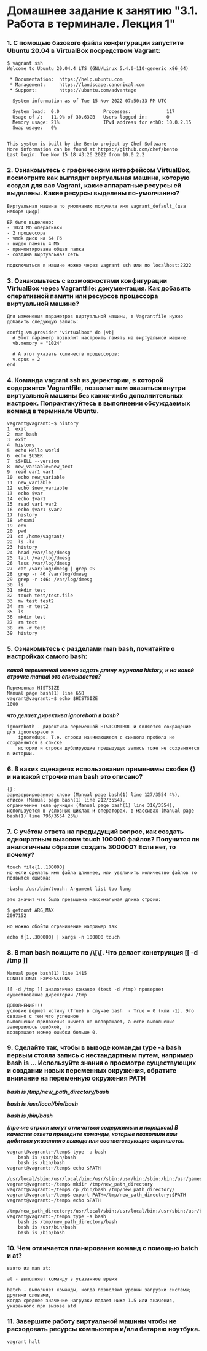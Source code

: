 # Домашнее задание к занятию "3.1. Работа в терминале. Лекция 1"

### 1. С помощью базового файла конфигурации запустите Ubuntu 20.04 в VirtualBox посредством Vagrant:

    $ vagrant ssh
    Welcome to Ubuntu 20.04.4 LTS (GNU/Linux 5.4.0-110-generic x86_64)

     * Documentation:  https://help.ubuntu.com
     * Management:     https://landscape.canonical.com
     * Support:        https://ubuntu.com/advantage

      System information as of Tue 15 Nov 2022 07:50:33 PM UTC

      System load:  0.0                Processes:             117
      Usage of /:   11.9% of 30.63GB   Users logged in:       0
      Memory usage: 21%                IPv4 address for eth0: 10.0.2.15
      Swap usage:   0%


    This system is built by the Bento project by Chef Software
    More information can be found at https://github.com/chef/bento
    Last login: Tue Nov 15 18:43:26 2022 from 10.0.2.2


### 2. Ознакомьтесь с графическим интерфейсом VirtualBox, посмотрите как выглядит виртуальная машина, которую создал для вас Vagrant, какие аппаратные ресурсы ей выделены. Какие ресурсы выделены по-умолчанию?

    Виртуальная машина по умолчанию получила имя vagrant_default_(два набора цифр)

    Ей было выделено:
    - 1024 Мб оперативки
    - 2 процессора
    - vmdk диск на 64 Гб
    - видео память 4 Мб
    - примонтирована общая папка 
    - создана виртуальная сеть  

    подключиться к машине можно через vagrant ssh или по localhost:2222

### 3. Ознакомьтесь с возможностями конфигурации VirtualBox через Vagrantfile: документация. Как добавить оперативной памяти или ресурсов процессора виртуальной машине?

    Для изменения параметров виртуальной машины, в Vagrantfile нужно добавить следующую запись:

    config.vm.provider "virtualbox" do |vb|
      # Этот параметр позволит настроить память на виртуальной машине:
      vb.memory = "1024"

      # А этот указать количеств процессоров:
      v.cpus = 2
    end



### 4. Команда vagrant ssh из директории, в которой содержится Vagrantfile, позволит вам оказаться внутри виртуальной машины без каких-либо дополнительных настроек. Попрактикуйтесь в выполнении обсуждаемых команд в терминале Ubuntu.
    
    vagrant@vagrant:~$ history 
    1  exit
    2  man bash
    3  exit
    4  history
    5  echo Hello world
    6  echo $USER
    7  $SHELL --version
    8  new_variable=new_text
    9  read var1 var1
    10  echo new_variable
    11  new_variable
    12  echo $new_variable
    13  echo $var
    14  echo $var1
    15  read var1 var2
    16  echo $var1 $var2
    17  history
    18  whoami
    19  env
    20  pwd
    21  cd /home/vagrant/
    22  ls -la
    23  history 
    24  head /var/log/dmesg
    25  tail /var/log/dmesg
    26  less /var/log/dmesg
    27  cat /var/log/dmesg | grep OS
    28  grep -r 46 /var/log/dmesg
    29  grep -r :46: /var/log/dmesg
    30  ls
    31  mkdir test
    32  touch test/test.file
    33  mv test test2
    34  rm -r test2
    35  ls
    36  mkdir test
    37  rm test
    38  rm -r test
    39  history 


### 5. Ознакомьтесь с разделами man bash, почитайте о настройках самого bash:
***какой переменной можно задать длину журнала history, и на какой строчке manual это описывается?***
    
    Переменная HISTSIZE
    Manual page bash(1) line 658
    vagrant@vagrant:~$ echo $HISTSIZE
    1000

***что делает директива ignoreboth в bash?***
    
    
    ignoreboth - директива переменной HISTCONTROL и является сокращение для ignorespace и 
        ignoredups. Т.е. строки начинающиеся с символа пробела не сохраняются в списке 
        истории и строки дублирующие предыдущую запись тоже не сохраняются в истории.

### 6. В каких сценариях использования применимы скобки {} и на какой строчке man bash это описано?

    {}:
    зарезервированное слово (Manual page bash(1) line 127/3554 4%), 
    список (Manual page bash(1) line 212/3554),
    ограничение тела функции (Manual page bash(1) line 316/3554),
    используется в условных циклах и операторах, в массивах (Manual page bash(1) line 796/3554 25%)
    

### 7. С учётом ответа на предыдущий вопрос, как создать однократным вызовом touch 100000 файлов? Получится ли аналогичным образом создать 300000? Если нет, то почему?

    touch file{1..100000} 
    но если сделать имя файла длиннее, или увеличить количество файлов то появится ошибка: 
        
    -bash: /usr/bin/touch: Argument list too long
    
    это значит что была превышена максимальная длина строки:
    
    $ getconf ARG_MAX
    2097152

    но можно обойти ограничение например так 

    echo f{1..300000} | xargs -n 100000 touch


### 8. В man bash поищите по /\\[\\[. Что делает конструкция [[ -d /tmp ]]

    Manual page bash(1) line 1415
    CONDITIONAL EXPRESSIONS
    
    [[ -d /tmp ]] аналогично команде (test -d /tmp) проверяет существование директории /tmp

    ДОПОЛНЕНИЕ!!!
    условие вернет истину (True) в случае bash  - True = 0 (или -1). Это связано с тем что успешное 
    выполнение приложения ничего не возвращает, а если выполнение завершилось ошибкой, то
    возвращает номер ошибки больше 0.

    

### 9. Сделайте так, чтобы в выводе команды type -a bash первым стояла запись с нестандартным путем, например bash is ... Используйте знания о просмотре существующих и создании новых переменных окружения, обратите внимание на переменную окружения PATH

***bash is /tmp/new_path_directory/bash***

***bash is /usr/local/bin/bash***

***bash is /bin/bash***

***(прочие строки могут отличаться содержимым и порядком) В качестве ответа приведите команды, которые позволили вам добиться указанного вывода или соответствующие скриншоты.***

    vagrant@vagrant:~/temp$ type -a bash
        bash is /usr/bin/bash
        bash is /bin/bash
    vagrant@vagrant:~/temp$ echo $PATH
        /usr/local/sbin:/usr/local/bin:/usr/sbin:/usr/bin:/sbin:/bin:/usr/games:/usr/local/games:/snap/bin
    vagrant@vagrant:~/temp$ mkdir /tmp/new_path_directory
    vagrant@vagrant:~/temp$ cp /bin/bash /tmp/new_path_directory/
    vagrant@vagrant:~/temp$ export PATH=/tmp/new_path_directory:$PATH
    vagrant@vagrant:~/temp$ echo $PATH
        /tmp/new_path_directory:/usr/local/sbin:/usr/local/bin:/usr/sbin:/usr/bin:/sbin:/bin:/usr/games:/usr/local/games:/snap/bin
    vagrant@vagrant:~/temp$ type -a bash
        bash is /tmp/new_path_directory/bash
        bash is /usr/bin/bash
        bash is /bin/bash


### 10. Чем отличается планирование команд с помощью batch и at?

    взято из man at:

    at - выполняет команду в указанное время

    batch - выполняет команды, когда позволяют уровни загрузки системы; другими словами,
    когда среднее значение нагрузки падает ниже 1.5 или значения, указанного при вызове atd

### 11. Завершите работу виртуальной машины чтобы не расходовать ресурсы компьютера и/или батарею ноутбука.
    
    vagrant halt